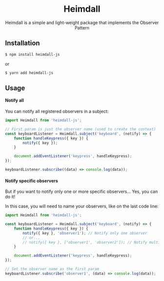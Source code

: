 <h1 align="center">Heimdall</h1>
<p align="center">
  Heimdall is a simple and light-weight package that implements the Observer Pattern
</p>

## Installation
```sh
$ npm install heimdall-js
```
or
```sh
$ yarn add heimdall-js
```
## Usage
#### Notify all
You can notify all registered observers in a subject:
```javascript
import Heimdall from 'heimdall-js';

// First param is just the observer name (used to create the context)
const keyboardListener = Heimdall.subject('keyboard', (notify) => {
    function handleKeypress({ key }) {
        notify({ key });
    }

    document.addEventListener('keypress', handleKeypress);
});

keyboardListener.subscribe((data) => console.log(data));
```
#### Notify specific observers
But if you want to notify only one or more specific observers... Yes, you can do it!

In this case, you will need to name your observers, like on the last code line:
```javascript
import Heimdall from 'heimdall-js';

const keyboardListener = Heimdall.subject('keyboard', (notify) => {
    function handleKeypress({ key }) {
        notify({ key }, 'observer1'); // Notify only one observer
        // or...
        // notify({ key }, ['observer1', 'observer2']); // Notify multiple observers
    }

    document.addEventListener('keypress', handleKeypress);
});

// Set the observer name as the first param
keyboardListener.subscribe('observer1', (data) => console.log(data));
```
